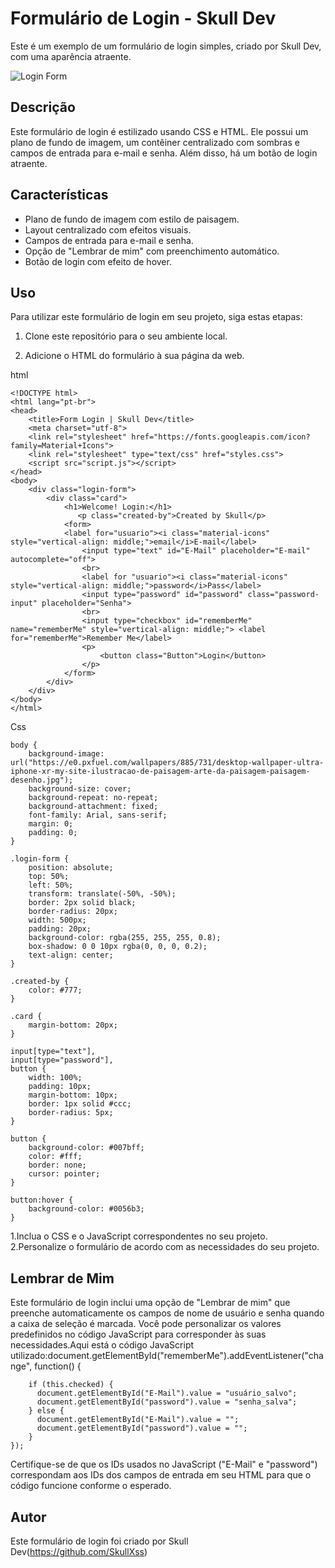 # Formulário de Login - Skull Dev

Este é um exemplo de um formulário de login simples, criado por Skull Dev, com uma aparência atraente.

![Login Form](https://e0.pxfuel.com/wallpapers/885/731/desktop-wallpaper-ultra-iphone-xr-my-site-ilustracao-de-paisagem-arte-da-paisagem-paisagem-desenho.jpg)

## Descrição

Este formulário de login é estilizado usando CSS e HTML. Ele possui um plano de fundo de imagem, um contêiner centralizado com sombras e campos de entrada para e-mail e senha. Além disso, há um botão de login atraente.

## Características

- Plano de fundo de imagem com estilo de paisagem.
- Layout centralizado com efeitos visuais.
- Campos de entrada para e-mail e senha.
- Opção de "Lembrar de mim" com preenchimento automático.
- Botão de login com efeito de hover.

## Uso

Para utilizar este formulário de login em seu projeto, siga estas etapas:

1. Clone este repositório para o seu ambiente local.

2. Adicione o HTML do formulário à sua página da web.

html
```
<!DOCTYPE html>
<html lang="pt-br">
<head>
    <title>Form Login | Skull Dev</title>
    <meta charset="utf-8">
    <link rel="stylesheet" href="https://fonts.googleapis.com/icon?family=Material+Icons">
    <link rel="stylesheet" type="text/css" href="styles.css">
    <script src="script.js"></script>
</head>
<body>
    <div class="login-form">
        <div class="card">
            <h1>Welcome! Login:</h1>
               <p class="created-by">Created by Skull</p>
            <form>
            <label for="usuario"><i class="material-icons" style="vertical-align: middle;">email</i>E-mail</label>
                <input type="text" id="E-Mail" placeholder="E-mail" autocomplete="off">
                <br>
                <label for "usuario"><i class="material-icons" style="vertical-align: middle;">password</i>Pass</label>
                <input type="password" id="password" class="password-input" placeholder="Senha">
                <br>
                <input type="checkbox" id="rememberMe" name="rememberMe" style="vertical-align: middle;"> <label for="rememberMe">Remember Me</label>
                <p>
                    <button class="Button">Login</button>
                </p>
            </form>
        </div>
    </div>
</body>
</html>
```
Css
```
body {
    background-image: url("https://e0.pxfuel.com/wallpapers/885/731/desktop-wallpaper-ultra-iphone-xr-my-site-ilustracao-de-paisagem-arte-da-paisagem-paisagem-desenho.jpg");
    background-size: cover;
    background-repeat: no-repeat;
    background-attachment: fixed;
    font-family: Arial, sans-serif;
    margin: 0;
    padding: 0;
}

.login-form {
    position: absolute;
    top: 50%;
    left: 50%;
    transform: translate(-50%, -50%);
    border: 2px solid black;
    border-radius: 20px;
    width: 500px;
    padding: 20px;
    background-color: rgba(255, 255, 255, 0.8);
    box-shadow: 0 0 10px rgba(0, 0, 0, 0.2);
    text-align: center;
}

.created-by {
    color: #777;
}

.card {
    margin-bottom: 20px;
}

input[type="text"],
input[type="password"],
button {
    width: 100%;
    padding: 10px;
    margin-bottom: 10px;
    border: 1px solid #ccc;
    border-radius: 5px;
}

button {
    background-color: #007bff;
    color: #fff;
    border: none;
    cursor: pointer;
}

button:hover {
    background-color: #0056b3;
}
```
1.Inclua o CSS e o JavaScript correspondentes no seu projeto.
2.Personalize o formulário de acordo com as necessidades do seu projeto.
## Lembrar de Mim
Este formulário de login inclui uma opção de "Lembrar de mim" que preenche automaticamente os campos de nome de usuário e senha quando a caixa de seleção é marcada.
Você pode personalizar os valores predefinidos no código JavaScript para corresponder às suas necessidades.Aqui está o código JavaScript utilizado:document.getElementById("rememberMe").addEventListener("change", function() {
```
    if (this.checked) {
      document.getElementById("E-Mail").value = "usuário_salvo";
      document.getElementById("password").value = "senha_salva";
    } else {
      document.getElementById("E-Mail").value = "";
      document.getElementById("password").value = "";
    }
});
```
Certifique-se de que os IDs usados no JavaScript ("E-Mail" e "password") correspondam aos IDs dos campos de entrada em seu HTML para que o código funcione conforme o esperado.
## Autor
Este formulário de login foi criado por Skull Dev(https://github.com/SkullXss)
